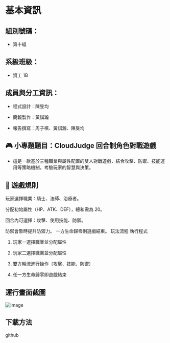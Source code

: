 # 基本資訊
## 組別號碼：
* 第十組

## 系級班級：
* 資工 1B

## 成員與分工資訊：

* 程式設計：陳昱均

* 簡報製作：黃祺瀚

* 報告撰寫：周子棋、黃祺瀚、陳旻均

## 🎮 小專題題目：CloudJudge 回合制角色對戰遊戲
* 這是一款基於三種職業與屬性配置的雙人對戰遊戲，結合攻擊、防禦、技能運用等策略機制，考驗玩家的智慧與決策。

## 📜 遊戲規則
玩家選擇職業：騎士、法師、治療者。

分配初始屬性（HP、ATK、DEF），總和需為 20。

回合內可選擇：攻擊、使用技能、防禦。

防禦會暫時提升防禦力。
一方生命歸零則遊戲結束。
玩法流程
執行程式

1. 玩家一選擇職業並分配屬性

2. 玩家二選擇職業並分配屬性

3. 雙方輪流進行操作（攻擊、技能、防禦）

4. 任一方生命歸零即遊戲結束

## 運行畫面截圖

![image](https://github.com/user-attachments/assets/f743ec91-d338-41a2-b50c-300b0c3029ae)

## 下載方法

github
